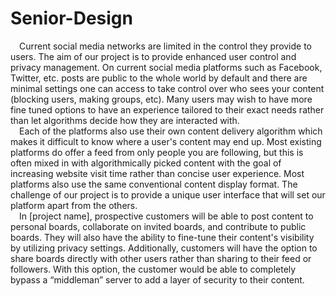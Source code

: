 # Senior-Design

&emsp;Current social media networks are limited in the control they provide to users. The aim of our project is to provide enhanced user control and privacy management. On current social media platforms such as Facebook, Twitter, etc. posts are public to the whole world by default and there are minimal settings one can access to take control over who sees your content (blocking users, making groups, etc). Many users may wish to have more fine tuned options to have an experience tailored to their exact needs rather than let algorithms decide how they are interacted with.<br />
&emsp;Each of the platforms also use their own content delivery algorithm which makes it difficult to know where a user's content may end up. Most existing platforms do offer a feed from only people you are following, but this is often mixed in with algorithmically picked content with the goal of increasing website visit time rather than concise user experience. Most platforms also use the same conventional content display format. The challenge of our project is to provide a unique user interface that will set our platform apart from the others.<br />
&emsp;In [project name], prospective customers will be able to post content to personal boards, collaborate on invited boards, and contribute to public boards. They will also have the ability to fine-tune their content's visibility by utilizing privacy settings. Additionally, customers will have the option to share boards directly with other users rather than sharing to their feed or followers. With this option, the customer would be able to completely bypass a “middleman” server to add a layer of security to their content.
